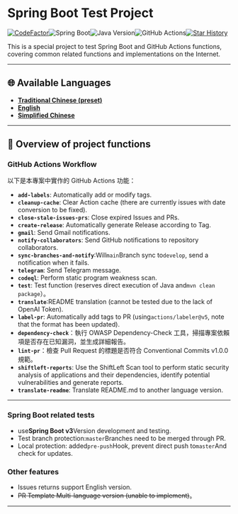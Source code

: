 # Spring Boot Test Project

[![CodeFactor](https://www.codefactor.io/repository/github/vancetang/demo/badge)](https://www.codefactor.io/repository/github/vancetang/demo)![Spring Boot](https://img.shields.io/badge/dynamic/xml?url=https://raw.githubusercontent.com/vancetang/demo/master/pom.xml&query=//*[local-name()='parent']/*[local-name()='version']&label=Spring%20Boot&color=brightgreen)![Java Version](https://img.shields.io/badge/dynamic/xml?url=https://raw.githubusercontent.com/vancetang/demo/master/pom.xml&query=//*[local-name()='properties']/*[local-name()='java.version']&label=Java&color=ED8B00&logo=openjdk&logoColor=white)![GitHub Actions](https://img.shields.io/badge/GitHub%20Actions-Enabled-blue)[![Star History](https://img.shields.io/badge/Star%20History-Chart-orange)](https://star-history.com/#vancetang/demo&Date)

This is a special project to test Spring Boot and GitHub Actions functions, covering common related functions and implementations on the Internet.

* * *

## 🌐 Available Languages

-   **[Traditional Chinese (preset)](README.md)**
-   **[English](README.en.md)**
-   **[Simplified Chinese](README.zh-CN.md)**

* * *

## 🚀 Overview of project functions

### GitHub Actions Workflow

以下是本專案中實作的 GitHub Actions 功能：

-   **`add-labels`**: Automatically add or modify tags.
-   **`cleanup-cache`**: Clear Action cache (there are currently issues with date conversion to be fixed).
-   **`close-stale-issues-prs`**: Close expired Issues and PRs.
-   **`create-release`**: Automatically generate Release according to Tag.
-   **`gmail`**: Send Gmail notifications.
-   **`notify-collaborators`**: Send GitHub notifications to repository collaborators.
-   **`sync-branches-and-notify`**:Will`main`Branch sync to`develop`, send a notification when it fails.
-   **`telegram`**: Send Telegram message.
-   **`codeql`**: Perform static program weakness scan.
-   **`test`**: Test function (reserves direct execution of Java and`mvn clean package`）。
-   **`translate`**:README translation (cannot be tested due to the lack of OpenAI Token).
-   **`label-pr`**: Automatically add tags to PR (using`actions/labeler@v5`, note that the format has been updated).
-   **`dependency-check`**：執行 OWASP Dependency-Check 工具，掃描專案依賴項是否存在已知漏洞，並生成詳細報告。
-   **`lint-pr`**：檢查 Pull Request 的標題是否符合 Conventional Commits v1.0.0 規範。
-   **`shiftleft-reports`**: Use the ShiftLeft Scan tool to perform static security analysis of applications and their dependencies, identify potential vulnerabilities and generate reports.
-   **`translate-readme`**: Translate README.md to another language version.

* * *

### Spring Boot related tests

-   use**Spring Boot v3**Version development and testing.
-   Test branch protection:`master`Branches need to be merged through PR.
-   Local protection: added`pre-push`Hook, prevent direct push to`master`And check for updates.

### Other features

-   Issues returns support English version.
-   ~~PR Template Multi-language version (unable to implement)~~。

* * *
